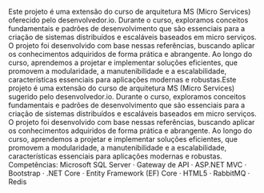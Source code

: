 Este projeto é uma extensão do curso de arquitetura MS (Micro Services) oferecido pelo desenvolvedor.io.
Durante o curso, exploramos conceitos fundamentais e padrões de desenvolvimento que são essenciais para a criação de sistemas distribuídos e escaláveis baseados em micro serviços.
O projeto foi desenvolvido com base nessas referências, buscando aplicar os conhecimentos adquiridos de forma prática e abrangente. Ao longo do curso, aprendemos a projetar e implementar soluções eficientes, que promovem a modularidade,
a manutenibilidade e a escalabilidade, características essenciais para aplicações modernas e robustas.Este projeto é uma extensão do curso de arquitetura MS (Micro Services) sugerido pelo desenvolvedor.io.
Durante o curso, exploramos conceitos fundamentais e padrões de desenvolvimento que são essenciais para a criação de sistemas distribuídos e escaláveis baseados em micro serviços.
O projeto foi desenvolvido com base nessas referências, buscando aplicar os conhecimentos adquiridos de forma prática e abrangente. Ao longo do curso, aprendemos a projetar e implementar soluções eficientes, que promovem a modularidade, a manutenibilidade e a escalabilidade, características essenciais para aplicações modernas e robustas.
Competências: Microsoft SQL Server · Gateway de API · ASP.NET MVC · Bootstrap · .NET Core · Entity Framework (EF) Core · HTML5 · RabbitMQ · Redis
